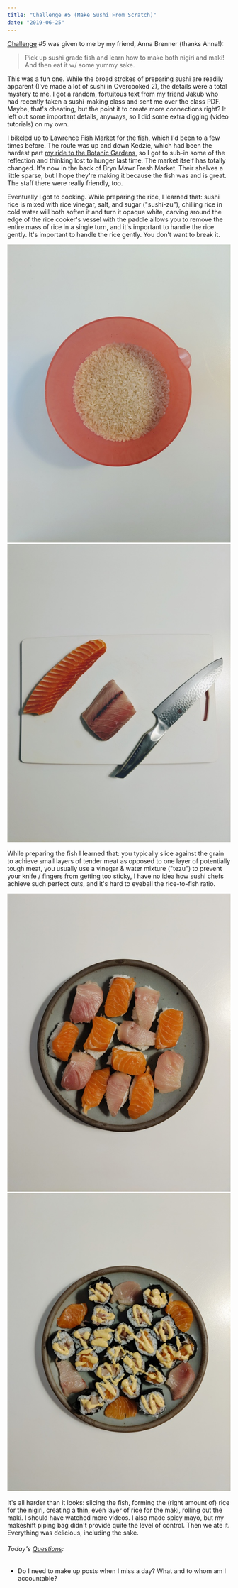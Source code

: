 ```yaml
---
title: "Challenge #5 (Make Sushi From Scratch)"
date: "2019-06-25"
---
```


[Challenge](/blog/19/06/challenges/) #5 was given to me by my friend, Anna Brenner (thanks Anna!):

> Pick up sushi grade fish and learn how to make both nigiri and maki! And then eat it w/ some yummy sake.

This was a fun one. While the broad strokes of preparing sushi are readily apparent (I've made a lot of sushi in Overcooked 2), the details were a total mystery to me. I got a random, fortuitous text from my friend Jakub who had recently taken a sushi-making class and sent me over the class PDF. Maybe, that's cheating, but the point it to create more connections right? It left out some important details, anyways, so I did some extra digging (video tutorials) on my own.

I bikeled up to Lawrence Fish Market for the fish, which I'd been to a few times before. The route was up and down Kedzie, which had been the hardest part [my ride to the Botanic Gardens](/blog/19/06/unintended-consequences), so I got to sub-in some of the reflection and thinking lost to hunger last time. The market itself has totally changed. It's now in the back of Bryn Mawr Fresh Market. Their shelves a little sparse, but I hope they're making it because the fish was and is great. The staff there were really friendly, too.

Eventually I got to cooking. While preparing the rice, I learned that: sushi rice is mixed with rice vinegar, salt, and sugar ("sushi-zu"), chilling rice in cold water will both soften it and turn it opaque white, carving around the edge of the rice cooker's vessel with the paddle allows you to remove the entire mass of rice in a single turn, and it's important to handle the rice gently. It's important to handle the rice gently. You don't want to break it.

<p class="image-grid"/>

![Preparing Rice](./prep-1.jpg)
![Preparing Fish](./prep-2.jpg)

While preparing the fish I learned that: you typically slice against the grain to achieve small layers of tender meat as opposed to one layer of potentially tough meat, you usually use a vinegar & water mixture ("tezu") to prevent your knife / fingers from getting too sticky, I have no idea how sushi chefs achieve such perfect cuts, and it's hard to eyeball the rice-to-fish ratio.

<p class="image-grid"/>

![Finished Nigiri](./sushi-1.jpg)
![Finished Maki](./sushi-2.jpg)

It's all harder than it looks: slicing the fish, forming the (right amount of) rice for the nigiri, creating a thin, even layer of rice for the maki, rolling out the maki. I should have watched more videos. I also made spicy mayo, but my makeshift piping bag didn't provide quite the level of control. Then we ate it. Everything was delicious, including the sake.

<aside>
  <h6>Today's <a href="/blog/19/06/refining-questions/">Questions</a>:</h6>
  <ul>
    <li>Do I need to make up posts when I miss a day? What and to whom am I accountable?</li>
  </ul>
</aside>
